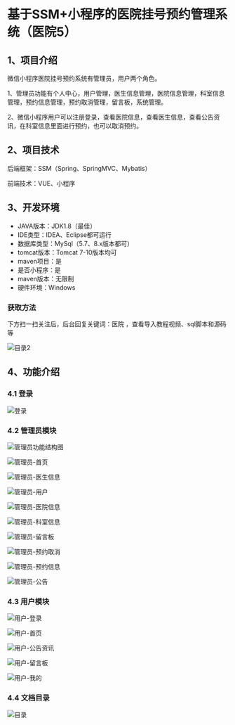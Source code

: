 # 基于SSM+小程序的医院挂号预约管理系统（医院5）

## 1、项目介绍

微信小程序医院挂号预约系统有管理员，用户两个角色。

1、管理员功能有个人中心，用户管理，医生信息管理，医院信息管理，科室信息管理，预约信息管理，预约取消管理，留言板，系统管理。

2、微信小程序用户可以注册登录，查看医院信息，查看医生信息，查看公告资讯，在科室信息里面进行预约，也可以取消预约。

## 2、项目技术

后端框架：SSM（Spring、SpringMVC、Mybatis）

前端技术：VUE、小程序

## 3、开发环境

- JAVA版本：JDK1.8（最佳）
- IDE类型：IDEA、Eclipse都可运行
- 数据库类型：MySql（5.7、8.x版本都可） 
- tomcat版本：Tomcat 7-10版本均可
- maven项目：是
- 是否小程序：是
- maven版本：无限制
- 硬件环境：Windows

###  获取方法

下方扫一扫关注后，后台回复关键词：医院  ，查看导入教程视频、sql脚本和源码等

![目录2](https://www.codemarket.fun/202407032155305.png)
## 4、功能介绍

### 4.1 登录

![登录](https://www.codemarket.fun/202409232113730.png)

### 4.2 管理员模块

![管理员功能结构图](https://www.codemarket.fun/202409232114775.png)

![管理员-首页](https://www.codemarket.fun/202409232114805.png)

![管理员-医生信息](https://www.codemarket.fun/202409232114813.png)

![管理员-用户](https://www.codemarket.fun/202409232114378.png)

![管理员-医院信息](https://www.codemarket.fun/202409232114830.png)

![管理员-科室信息](https://www.codemarket.fun/202409232114780.png)

![管理员-留言板](https://www.codemarket.fun/202409232114790.png)

![管理员-预约取消](https://www.codemarket.fun/202409232114530.png)

![管理员-预约信息](https://www.codemarket.fun/202409232114663.png)

![管理员-公告](https://www.codemarket.fun/202409232114852.png)

### 4.3 用户模块

![用户-登录](https://www.codemarket.fun/202409232114216.png)

![用户-首页](https://www.codemarket.fun/202409232114196.png)

![用户-公告资讯](https://www.codemarket.fun/202409232114183.png)

![用户-留言板](https://www.codemarket.fun/202409232114188.png)

![用户-我的](https://www.codemarket.fun/202409232114213.png)

### 4.4 文档目录

![目录](https://www.codemarket.fun/202409232114993.png)

